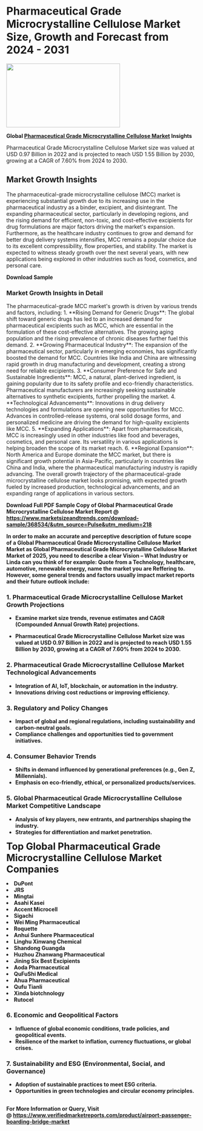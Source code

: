 <H1>Pharmaceutical Grade Microcrystalline Cellulose Market Size, Growth and Forecast from 2024 - 2031</H1><img class="aligncenter size-medium wp-image-584254" src="https://thirdeyenews.in/wp-content/uploads/2024/09/Global-Market-Research-300x168.jpeg" alt="" width="300" height="168" /><p><strong>Global&nbsp;<a href="https://www.marketsizeandtrends.com/download-sample/368534/&amp;utm_source=Pulse&amp;utm_medium=218">Pharmaceutical Grade Microcrystalline Cellulose Market</a> Insights</strong></p><p>Pharmaceutical Grade Microcrystalline Cellulose Market size was valued at USD 0.97 Billion in 2022 and is projected to reach USD 1.55 Billion by 2030, growing at a CAGR of 7.60% from 2024 to 2030.</p><p><h2>Market Growth Insights</h2> The pharmaceutical-grade microcrystalline cellulose (MCC) market is experiencing substantial growth due to its increasing use in the pharmaceutical industry as a binder, excipient, and disintegrant. The expanding pharmaceutical sector, particularly in developing regions, and the rising demand for efficient, non-toxic, and cost-effective excipients for drug formulations are major factors driving the market's expansion. Furthermore, as the healthcare industry continues to grow and demand for better drug delivery systems intensifies, MCC remains a popular choice due to its excellent compressibility, flow properties, and stability. The market is expected to witness steady growth over the next several years, with new applications being explored in other industries such as food, cosmetics, and personal care. <p><strong>Download Sample</strong></p> <h3>Market Growth Insights in Detail</h3> The pharmaceutical-grade MCC market's growth is driven by various trends and factors, including: 1. **Rising Demand for Generic Drugs**: The global shift toward generic drugs has led to an increased demand for pharmaceutical excipients such as MCC, which are essential in the formulation of these cost-effective alternatives. The growing aging population and the rising prevalence of chronic diseases further fuel this demand. 2. **Growing Pharmaceutical Industry**: The expansion of the pharmaceutical sector, particularly in emerging economies, has significantly boosted the demand for MCC. Countries like India and China are witnessing rapid growth in drug manufacturing and development, creating a strong need for reliable excipients. 3. **Consumer Preference for Safe and Sustainable Ingredients**: MCC, a natural, plant-derived ingredient, is gaining popularity due to its safety profile and eco-friendly characteristics. Pharmaceutical manufacturers are increasingly seeking sustainable alternatives to synthetic excipients, further propelling the market. 4. **Technological Advancements**: Innovations in drug delivery technologies and formulations are opening new opportunities for MCC. Advances in controlled-release systems, oral solid dosage forms, and personalized medicine are driving the demand for high-quality excipients like MCC. 5. **Expanding Applications**: Apart from pharmaceuticals, MCC is increasingly used in other industries like food and beverages, cosmetics, and personal care. Its versatility in various applications is helping broaden the scope of its market reach. 6. **Regional Expansion**: North America and Europe dominate the MCC market, but there is significant growth potential in Asia-Pacific, particularly in countries like China and India, where the pharmaceutical manufacturing industry is rapidly advancing. The overall growth trajectory of the pharmaceutical-grade microcrystalline cellulose market looks promising, with expected growth fueled by increased production, technological advancements, and an expanding range of applications in various sectors. <p><strong></p><p><span class=""><strong>Download Full PDF Sample Copy of Global Pharmaceutical Grade Microcrystalline Cellulose Market Report</strong> @ <a href="https://www.marketsizeandtrends.com/download-sample/368534/&amp;utm_source=Pulse&amp;utm_medium=218" target="_blank">https://www.marketsizeandtrends.com/download-sample/368534/&amp;utm_source=Pulse&amp;utm_medium=218</a></span></p><p>In order to make an accurate and perceptive description of future scope of a Global&nbsp;Pharmaceutical Grade Microcrystalline Cellulose Market Market as Global&nbsp;Pharmaceutical Grade Microcrystalline Cellulose Market Market of 2025, you need to describe a clear Vision &ndash; What Industry or Linda can you think of for example: Quote from a Technology, healthcare, automotive, renewable energy, name the market you are Reffering to. However, some general trends and factors usually impact market reports and their future outlook include:</p><h3>1.&nbsp;<strong>Pharmaceutical Grade Microcrystalline Cellulose Market Growth Projections</strong></h3><ul><li>Examine market size trends, revenue estimates and CAGR (Compounded Annual Growth Rate) projections.</li><li><p>Pharmaceutical Grade Microcrystalline Cellulose Market size was valued at USD 0.97 Billion in 2022 and is projected to reach USD 1.55 Billion by 2030, growing at a CAGR of 7.60% from 2024 to 2030.</p></li></ul><h3>2.&nbsp;<strong>Pharmaceutical Grade Microcrystalline Cellulose Market Technological Advancements</strong></h3><ul><li>Integration of AI, IoT, blockchain, or automation in the industry.</li><li>Innovations driving cost reductions or improving efficiency.</li></ul><h3>3.&nbsp;<strong>Regulatory and Policy Changes</strong></h3><ul><li>Impact of global and regional regulations, including sustainability and carbon-neutral goals.</li><li>Compliance challenges and opportunities tied to government initiatives.</li></ul><h3>4.&nbsp;<strong>Consumer Behavior Trends</strong></h3><ul><li>Shifts in demand influenced by generational preferences (e.g., Gen Z, Millennials).</li><li>Emphasis on eco-friendly, ethical, or personalized products/services.</li></ul><h3>5.&nbsp;<strong>Global Pharmaceutical Grade Microcrystalline Cellulose Market Competitive Landscape</strong></h3><ul><li>Analysis of key players, new entrants, and partnerships shaping the industry.</li><li>Strategies for differentiation and market penetration.</li></ul><p data-pm-slice="1 1 []"><span style="color: inherit; font-family: inherit; font-size: 25px;">Top Global Pharmaceutical Grade Microcrystalline Cellulose Market Companies</span></p><div class="" data-test-id=""><p><li>DuPont</li><li> JRS</li><li> Mingtai</li><li> Asahi Kasei</li><li> Accent Microcell</li><li> Sigachi</li><li> Wei Ming Pharmaceutical</li><li> Roquette</li><li> Anhui Sunhere Pharmaceutical</li><li> Linghu Xinwang Chemical</li><li> Shandong Guangda</li><li> Huzhou Zhanwang Pharmaceutical</li><li> Jining Six Best Excipients</li><li> Aoda Pharmaceutical</li><li> QuFuShi Medical</li><li> Ahua Pharmaceutical</li><li> Qufu Tianli</li><li> Xinda biotchnology</li><li> Rutocel</li></p></div><h3>6.&nbsp;<strong>Economic and Geopolitical Factors</strong></h3><ul><li>Influence of global economic conditions, trade policies, and geopolitical events.</li><li>Resilience of the market to inflation, currency fluctuations, or global crises.</li></ul><h3>7.&nbsp;<strong>Sustainability and ESG (Environmental, Social, and Governance)</strong></h3><ul><li>Adoption of sustainable practices to meet ESG criteria.</li><li>Opportunities in green technologies and circular economy principles.</li></ul><h2><strong style="font-size: 14px;">For More Information or Query, Visit @&nbsp;</strong><a style="background-color: #ffffff; font-size: 14px;" href="https://www.marketsizeandtrends.com/report/pharmaceutical-grade-microcrystalline-cellulose-market/" target="_blank">https://www.verifiedmarketreports.com/product/airport-passenger-boarding-bridge-market</a></h2>
